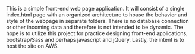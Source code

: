 This is a simple front-end web page application.
It will consist of a single index.html page with an organized architecture to house the behavior and style of the webpage in separate folders.
There is no database connection or other incoming data and therefore is not intended to be dynamic.
The hope is to utilize this project for practice designing front-end applications, bootstrap/Sass and perhaps javascript and jQuery.
Lastly, the intent is to host the site on AWS.
